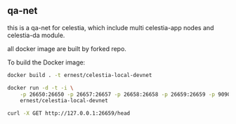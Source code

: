 ## qa-net

this is a qa-net for celestia, which include multi celestia-app nodes and celestia-da module.

all docker image are built by forked repo.

To build the Docker image:

```bash
docker build . -t ernest/celestia-local-devnet
```

```bash
docker run -d -t -i \
    -p 26650:26650 -p 26657:26657 -p 26658:26658 -p 26659:26659 -p 9090:9090 \
    ernest/celestia-local-devnet
```


```bash
curl -X GET http://127.0.0.1:26659/head
```
